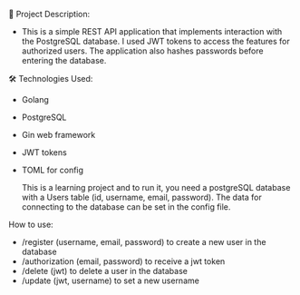 🚀 Project Description:
- This is a simple REST API application that implements interaction with the PostgreSQL database. I used JWT tokens to access the features for authorized users. The application also hashes passwords before entering the database.



🛠️ Technologies Used:
- Golang 
- PostgreSQL
- Gin web framework
- JWT tokens
- TOML for config

  This is a learning project and to run it, you need a postgreSQL database with a Users table (id, username, email, password). The data for connecting to the database can be set in the config file.

How to use:
- /register (username, email, password) to create a new user in the database
- /authorization (email, password) to receive a jwt token
- /delete (jwt) to delete a user in the database
- /update (jwt, username) to set a new username
